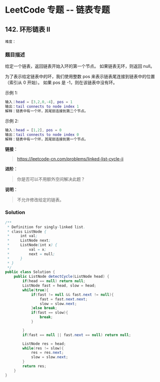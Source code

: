 # LeetCode 专题 -- 链表专题

## 142. 环形链表 II

`难度：`

### 题目描述
给定一个链表，返回链表开始入环的第一个节点。 如果链表无环，则返回 null。

为了表示给定链表中的环，我们使用整数 pos 来表示链表尾连接到链表中的位置（索引从 0 开始）。 如果 pos 是 -1，则在该链表中没有环。

示例 1:

```matlab
输入：head = [3,2,0,-4], pos = 1
输出：tail connects to node index 1
解释：链表中有一个环，其尾部连接到第二个节点。
```

示例 2:

```matlab
输入：head = [1,2], pos = 0
输出：tail connects to node index 0
解释：链表中有一个环，其尾部连接到第一个节点。
```

**链接**：
> <https://leetcode-cn.com/problems/linked-list-cycle-ii>

**进阶**：
> 你是否可以不用额外空间解决此题？

**说明**：
> 不允许修改给定的链表。

### Solution


```java
/**
 * Definition for singly-linked list.
 * class ListNode {
 *     int val;
 *     ListNode next;
 *     ListNode(int x) {
 *         val = x;
 *         next = null;
 *     }
 * }
 */
public class Solution {
    public ListNode detectCycle(ListNode head) {
        if(head == null) return null;
        ListNode fast = head, slow = head;
        while(true){
            if(fast != null && fast.next != null){
                fast = fast.next.next;
                slow = slow.next;
            }else break;
            if(fast == slow){
                break;
            }

        }
        if(fast == null || fast.next == null) return null;

        ListNode res = head;
        while(res != slow){
            res = res.next;
            slow = slow.next;
        }
        return res;
    }
}
```
